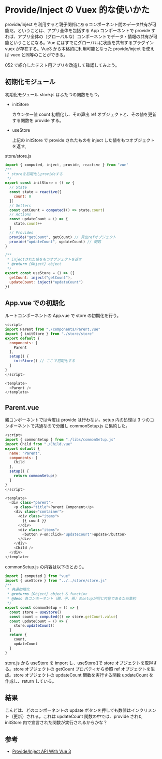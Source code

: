 # Provide/Inject の Vuex 的な使いかた

provide/inject を利用すると親子関係にあるコンポーネント間のデータ共有が可能だ。ということは、アプリ全体を包括する App コンポーネントで provide すれば、アプリ全体の（グローバルな）コンポーネントでデータ・情報の共有が可能ということになる。Vue にはすでにグローバルに状態を共有するプラグイン vuex が存在する。Vue3 から本格的に利用可能となった provide/inject を使えば vuex と同等のことができる。

052 で紹介したテスト用アプリを改造して確認してみよう。

## 初期化モジュール

初期化モジュール store.js はふたつの関数をもつ。

- initStore

  カウンター値 count 初期化し、その算出 ref オブジェクトと、その値を更新する関数を provide する。

- useStore

  上記の initStore で provide されたものを inject した値をもつオブジェクトを返す。

store/store.js

```js
import { computed, inject, provide, reactive } from "vue"
/**
 * storeを初期化しprovideする
 */
export const initStore = () => {
  // State
  const state = reactive({
    count: 0
  })
  // Getters
  const getCount = computed(() => state.count)
  // Actions
  const updateCount = () => {
    state.count++
  }
  // Provides
  provide("getCount", getCount) // 算出refオブジェクト
  provide("updateCount", updateCount) // 関数
}

/**
 * injectされた値をもつオブジェクトを返す
 * @return {Object} object
 */
export const useStore = () => ({
  getCount: inject("getCount"),
  updateCount: inject("updateCount")
})
```

## App.vue での初期化

ルートコンポーネントの App.vue で store の初期化を行う。

```js
<script>
import Parent from "./components/Parent.vue"
import { initStore } from "./store/store"
export default {
  components: {
    Parent
  },
  setup() {
    initStore() // ここで初期化する
  }
}
</script>

<template>
  <Parent />
</template>
```

## Parent.vue

親コンポーネントでは今度は provide は行わない。setup 内の処理は 3 つのコンポーネントで共通なので分離し commonSetup.js に集約した。

```js
<script>
import { commonSetup } from "./libs/commonSetup.js"
import Child from "./Child.vue"
export default {
  name: "Parent",
  components: {
    Child
  },
  setup() {
    return commonSetup()
  }
}
</script>

<template>
  <div class="parent">
    <p class="title">Parent Component</p>
    <div class="container">
      <div class="items">
        {{ count }}
      </div>
      <div class="items">
        <button v-on:click="updateCount">update</button>
      </div>
    </div>
    <Child />
  </div>
</template>
```

commonSetup.js の内容は以下のとおり。

```js
import { computed } from "vue"
import { useStore } from "../../store/store.js"
/**
 * 共通初期化
 * @returns {Object} object & function
 * @desc 各コンポーネント（親、子、孫）のsetupが同じ内容であるため集約
 */
export const commonSetup = () => {
  const store = useStore()
  const count = computed(() => store.getCount.value)
  const updateCount = () => {
    store.updateCount()
  }
  return {
    count,
    updateCount
  }
}
```

store.js から useStore を import し、useStore()で store オブジェクトを取得する。store オブジェクトの getCount プロパティから参照 ref オブジェクトを生成。store オブジェクトの updateCount 関数を実行する関数 updateCount を作成し、return している。

## 結果

こんどは、どのコンポーネントの update ボタンを押しても数値はインクリメント（更新）される。これは updateCount 関数の中では、provide された initStore 内で宣言された関数が実行されるからかな？

## 参考

- [Provide/Inject API With Vue 3](https://www.thisdot.co/blog/provide-inject-api-with-vue-3)
